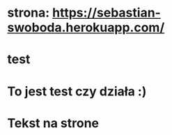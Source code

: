 # strona: https://sebastian-swoboda.herokuapp.com/
# test
# To jest test czy działa :)
# Tekst na strone